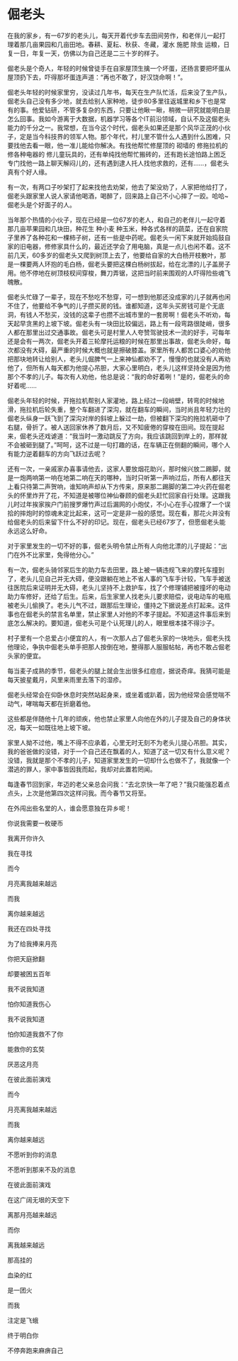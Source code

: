 # 倔老头

在我的家乡，有一67岁的老头儿，每天开着代步车去田间劳作，和老伴儿一起打理着那几亩果园和几亩田地。春耕、夏耘、秋获、冬藏，灌水 施肥 除虫 运粮，日复一日，年复一天，仿佛以为自己还是二三十岁的样子。

倔老头是个奇人，年轻的时候曾徒手在自家屋顶生擒一个坏蛋，还扬言要把坏蛋从屋顶扔下去，吓得那坏蛋连声道：“再也不敢了，好汉饶命啊！”。

倔老头年轻的时候家里穷，没读过几年书，每天在生产队忙活，后来没了生产队，倔老头自己没有多少地，就去给别人家种地，徒步80多里往返城里和乡下也是常有的事。他爱钻研，不管多复杂的东西，只要让他瞅一瞅，稍微一研究就能明白是怎么回事。我如今游离于大数据，机器学习等各个IT前沿领域，自认不及这倔老头能力的千分之一。我常想，在当今这个时代，倔老头如果还是那个风华正茂的小伙子，定是当今科技界的领军人物。那个年代，村儿里不管什么人遇到什么困难，只要找他去看一眼，他一准儿能给你解决。有找他帮忙修屋顶的 砌墙的 修拖拉机的 修各种电器的 修儿童玩具的，还有单纯找他帮忙搬砖的，还有跑长途怕路上困乏专门找他一路上聊天解闷儿的，还有遇到逮人托人找他求救的，还有……，倔老头真有个好人缘。

有一次，有两口子吵架打了起来找他去劝架，他去了架没劝了，人家把他给打了，倔老头跟家里人说人家请他喝酒，喝醉了，回来路上自己不小心摔了一跤。哈哈~倔老头是个好面子的人。

当年那个热情的小伙子，现在已经是一位67岁的老人，和自己的老伴儿一起守着那几亩苹果园和几块田，种花生 种小麦 种玉米，种各式各样的蔬菜，还在自家院子里养了各种花和一棵柿子树，还有一些是中药呢。倔老头一闲下来就开始捣鼓自家的旧电器，修修家具什么的，最近还学会了用电脑，真是一点儿也闲不着。这不前几天，60多岁的倔老头又爬到树顶上去了，他要给自家的大白杨开枝散叶，那是一棵要两人环抱的毛白杨，倔老头要把这棵白杨树拔起，给在北漂的儿子盖房子用。他不停地在树顶枝杈间穿梭，舞刀弄锯，这把当时前来围观的人吓得险些魂飞魄散。

倔老头忙碌了一辈子，现在不愁吃不愁穿，可一想到他那还没成家的儿子就再也闲不住了，他要给不争气的儿子攒买房的钱。谁都知道，这年头买房钱可是个无底洞，有钱人不愁买，没钱的这辈子也攒不出城市里的一套房啊！倔老头不听劝，每天起早贪黑的上坡下坡。倔老头有一块田比较偏远，路上有一段弯路很陡峭，很多人都在那里出过交通事故。倔老头可是村里人人夸赞驾驶技术一流的好手，可每年还是会有一两次，倔老头开着三轮摩托运粮的时候在那里出事故，倔老头命好，每次都没有大碍，最严重的时候大概也就是擦破膝盖。家里所有人都苦口婆心的劝他把那块地转让给别人，老头儿倔脾气一上来神仙都劝不了，慢慢的也就没有人再劝他了，但所有人每天都为他提心吊胆，大家心里明白，老头儿这样坚持全是因为他那个不孝的儿子。每次有人劝他，他总是说：“我的命好着咧！”是的，倔老头的命好着呢……

倔老头年轻的时候，开拖拉机帮别人家灌地，路上经过一段峭壁，转弯的时候地滑，拖拉机后轮失重，整个车翻进了深沟，就在翻车的瞬间，当时尚且年轻力壮的倔老头纵身一跃飞到了深沟对岸的斜坡上躲过一劫，但被翻下深沟的拖拉机砸中了右腿，骨折了。被人送回家休养了数月后，又不知疲倦的穿梭在田间。现在提起来，倔老头还戏谑道：“我当时一激动跳反了方向，我应该跳回到岸上的，那样就不会被砸到腿了。”呵呵，这不过是一句打趣的话，在车辆正在侧翻的瞬间，哪个人有能力逆着翻车的方向飞跃过去呢？

还有一次，一亲戚家办喜事请他去，这家人要放烟花助兴，那时候兴放二踢脚，就是一炮两响第一响在地第二响在天的哪种，当时只听第一声响过后，所有人都往天上看只待第二声贺响，谁知响声却从下方传来，原来那二踢脚的第二冲火药在倔老头的怀里炸开了花，不知道是被哪位神仙眷顾的倔老头赶忙回家自行处理。这跟我儿时过年挨家挨户门前搜罗爆竹声过后漏网的小炮仗，不小心在手心捏爆了一个误拾的摔炮时的惊魂未定比起来，这可一定是非一般的感觉。现在看，那花火并没有给倔老头的后来留下什么不好的印记。现在，倔老头已经67岁了，但愿倔老头能永远这么好命。

对于家里发生的一切不好的事，倔老头明令禁止所有人向他北漂的儿子提起：“出门在外不比家里，免得他分心。”

有一次，倔老头骑邻家后生的助力车去田里，路上被一辆违规飞来的摩托车撞到了，老头儿见自己并无大碍，便没跟躺在地上不省人事的飞车手计较，飞车手被送往医院后来证明并无大碍，老头儿坚持不上救护车，找了个修理铺把被撞坏的电动助力车修好，还给了后生。后来，后生家里人找老头儿要求赔偿，说电动车的电瓶被老头儿偷换了。老头儿气不过，跟那后生理论，僵持之下据说差点打起来。这件事也在倔老头的禁言名单里，禁止家里人对他的不孝子提起。不知道这件事后来到底怎么解决的。要知道，倔老头可是个认死理儿的人，眼里根本揉不得沙子。

村子里有一个总爱占小便宜的人，有一次那人占了倔老头家的一块地头，倔老头找他理论，争执中倔老头单手把那人按倒在地，整得那人服服帖帖，再也不敢占倔老头家的便宜。

每当麦子成熟的季节，倔老头的腿上就会生出很多红痘痘，据说奇痒。我猜可能是每天披星戴月，风里来雨里去落下的湿疹。

倔老头经常会在仰卧休息时突然站起身来，或坐着或趴着，因为他经常会感觉喘不动气，哮喘每天都在折磨着他。

这些都是伴随他十几年的顽疾，他也禁止家里人向他在外的儿子提及自己的身体状况，每天一如既往地上坡下坡。

家里人拗不过他，嘴上不得不应承着，心里无时无刻不为老头儿提心吊胆。其实，我的爸爸做的没错，对于一个自己还在飘着的人，知道了这一切又有什么意义呢？没错，我就是那个不孝的儿子，知道家里发生的一切却什么也做不了，我就像一个潜逃的罪人，家中事皆因我而起，我却对此置若罔闻。

每逢春节回到家，年迈的老父亲总会问我：“去北京快一年了吧？”我只能强忍着点点头，上次是他第四次这样问我。而今春节又将至。

在外闯出些名堂的人，谁会愿意独在异乡呢！

你说我需要一枚硬币

我离开你许久

我在寻找

而今

月亮离我越来越远

而我

离你越来越远

我还在四处寻找

为了给我捧来月亮

你把天庭掀翻

却要被困五百年

我不说我知道

怕你知道我伤心

我不说我知道

怕你知道我救不了你

能救你的玄奘

厌恶这月亮

在彼此面前演戏

而今

月亮离我越来越远

而我

离你越来越远

不愿听到你的消息

不愿听到那来不及的消息

在彼此面前演戏

在这广阔无垠的天空下

离那月亮越来越远

而你

离我越来越远

那高挂的

血染的红

是一团火

而我

注定是飞蛾

终于明白你

不停奔跑来麻痹自己

